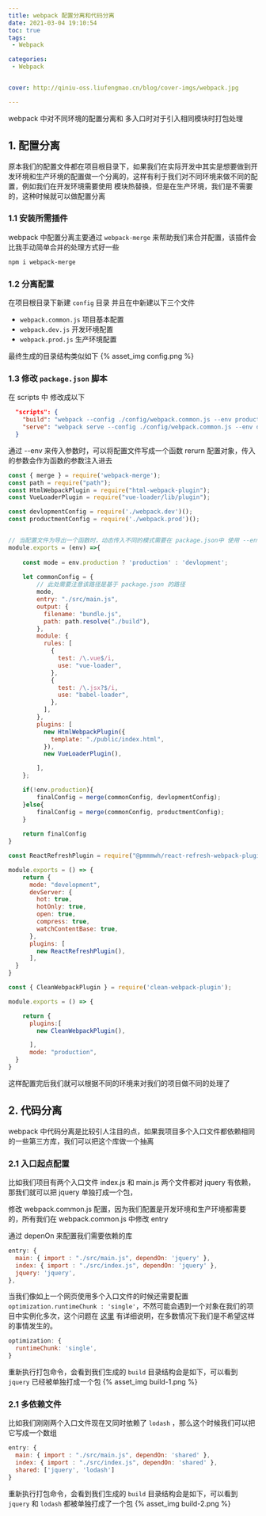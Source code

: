 ```yaml
---
title: webpack 配置分离和代码分离
date: 2021-03-04 19:10:54
toc: true
tags:
 - Webpack

categories:
 - Webpack


cover: http://qiniu-oss.liufengmao.cn/blog/cover-imgs/webpack.jpg

---
```

webpack 中对不同环境的配置分离和 多入口时对于引入相同模块时打包处理

<!-- more -->

## 1. 配置分离
原本我们的配置文件都在项目根目录下，如果我们在实际开发中其实是想要做到开发环境和生产环境的配置做一个分离的，这样有利于我们对不同环境来做不同的配置，例如我们在开发环境需要使用 模块热替换，但是在生产环境，我们是不需要的，这种时候就可以做配置分离

### 1.1 安装所需插件
webpack 中配置分离主要通过 `webpack-merge` 来帮助我们来合并配置，该插件会比我手动简单合并的处理方式好一些 

``` bash 
npm i webpack-merge
```

### 1.2 分离配置
在项目根目录下新建 `config` 目录 并且在中新建以下三个文件
  + `webpack.common.js` 项目基本配置
  + `webpack.dev.js`    开发环境配置
  + `webpack.prod.js`   生产环境配置

最终生成的目录结构类似如下
{% asset_img config.png %}

### 1.3 修改 `package.json` 脚本

在 scripts 中 修改成以下

``` json package.json
  "scripts": {
    "build": "webpack --config ./config/webpack.common.js --env production",
    "serve": "webpack serve --config ./config/webpack.common.js --env devlopment"
  }
```

通过 --env 来传入参数时，可以将配置文件写成一个函数 rerurn 配置对象，传入的参数会作为函数的参数注入进去
<br/>

``` js webpack.common.js
const { merge } = require('webpack-merge');
const path = require("path");
const HtmlWebpackPlugin = require("html-webpack-plugin");
const VueLoaderPlugin = require("vue-loader/lib/plugin");

const devlopmentConfig = require('./webpack.dev')();
const productmentConfig = require('./webpack.prod')();


// 当配置文件为导出一个函数时，动态传入不同的模式需要在 package.json中 使用 --env 来设置
module.exports = (env) =>{
       
    const mode = env.production ? 'production' : 'devlopment';
    
    let commonConfig = {
        // 此处需要注意该路径是基于 package.json 的路径
        mode,
        entry: "./src/main.js",
        output: {
          filename: "bundle.js",
          path: path.resolve("./build"),
        },
        module: {
          rules: [
            {
              test: /\.vue$/i,
              use: "vue-loader",
            },
            {
              test: /\.jsx?$/i,
              use: "babel-loader",
            },
          ],
        },
        plugins: [
          new HtmlWebpackPlugin({
            template: "./public/index.html",
          }),
          new VueLoaderPlugin(),

        ],
    };

    if(!env.production){
        finalConfig = merge(commonConfig, devlopmentConfig);
    }else{
        finalConfig = merge(commonConfig, productmentConfig);
    }
    
    return finalConfig
}
```

``` js webpack.dev.js
const ReactRefreshPlugin = require("@pmmmwh/react-refresh-webpack-plugin");

module.exports = () => {
    return {
      mode: "development",
      devServer: {
        hot: true,
        hotOnly: true,
        open: true,
        compress: true,
        watchContentBase: true,
      },
      plugins: [
        new ReactRefreshPlugin(),
      ],
  }
}
```

``` js webpack.prod.js
const { CleanWebpackPlugin } = require('clean-webpack-plugin');

module.exports = () => {

    return {
      plugins:[
        new CleanWebpackPlugin(),

      ],
      mode: "production",
  }
}
```

这样配置完后我们就可以根据不同的环境来对我们的项目做不同的处理了

## 2. 代码分离
webpack 中代码分离是比较引人注目的点，如果我项目多个入口文件都依赖相同的一些第三方库，我们可以把这个库做一个抽离

### 2.1 入口起点配置
比如我们项目有两个入口文件 index.js 和 main.js 两个文件都对 jquery 有依赖，那我们就可以把 jquery 单独打成一个包，
 
修改 webpack.common.js 配置，因为我们配置是开发环境和生产环境都需要的，所有我们在 webpack.common.js 中修改 entry 

通过 depenOn 来配置我们需要依赖的库

``` js webpack.common.js
entry: {
  main: { import : "./src/main.js", dependOn: 'jquery' },
  index: { import : "./src/index.js", dependOn: 'jquery' },
  jquery: 'jquery',
},
```
当我们像如上一个网页使用多个入口文件的时候还需要配置 `optimization.runtimeChunk : 'single'`，不然可能会遇到一个对象在我们的项目中实例化多次，这个问题在 [这里](https://bundlers.tooling.report/code-splitting/multi-entry/) 有详细说明，在多数情况下我们是不希望这样的事情发生的。

``` js webpack.common.js
optimization: {
  runtimeChunk: 'single',
}
```

重新执行打包命令，会看到我们生成的 `build` 目录结构会是如下，可以看到 `jquery` 已经被单独打成一个包
{% asset_img build-1.png %}

### 2.1 多依赖文件
比如我们刚刚两个入口文件现在又同时依赖了 `lodash` ，那么这个时候我们可以把它写成一个数组

``` js webpack.common.js
entry: {
  main: { import : "./src/main.js", dependOn: 'shared' },
  index: { import : "./src/index.js", dependOn: 'shared' },
  shared: ['jquery', 'lodash']
}
```
重新执行打包命令，会看到我们生成的 `build` 目录结构会是如下，可以看到 `jquery` 和 `lodash` 都被单独打成了一个包
{% asset_img build-2.png %}























